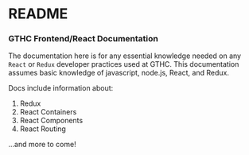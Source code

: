 # README

### GTHC Frontend/React Documentation

The documentation here is for any essential knowledge needed on any `React` or `Redux` developer practices used at GTHC. This documentation assumes basic knowledge of javascript, node.js, React, and Redux.

Docs include information about:

1. Redux
2. React Containers
3. React Components
4. React Routing

...and more to come!
